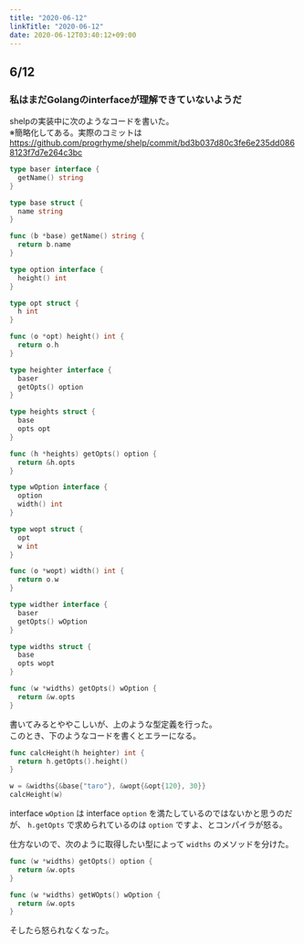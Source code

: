 ```yaml
---
title: "2020-06-12"
linkTitle: "2020-06-12"
date: 2020-06-12T03:40:12+09:00
---
```


## 6/12
### 私はまだGolangのinterfaceが理解できていないようだ

shelpの実装中に次のようなコードを書いた。  
※簡略化してある。実際のコミットは https://github.com/progrhyme/shelp/commit/bd3b037d80c3fe6e235dd0868123f7d7e264c3bc

```go
type baser interface {
  getName() string
}

type base struct {
  name string
}

func (b *base) getName() string {
  return b.name
}

type option interface {
  height() int
}

type opt struct {
  h int
}

func (o *opt) height() int {
  return o.h
}

type heighter interface {
  baser
  getOpts() option
}

type heights struct {
  base
  opts opt
}

func (h *heights) getOpts() option {
  return &h.opts
}

type wOption interface {
  option
  width() int
}

type wopt struct {
  opt
  w int
}

func (o *wopt) width() int {
  return o.w
}

type widther interface {
  baser
  getOpts() wOption
}

type widths struct {
  base
  opts wopt
}

func (w *widths) getOpts() wOption {
  return &w.opts
}
```

書いてみるとややこしいが、上のような型定義を行った。  
このとき、下のようなコードを書くとエラーになる。

```go
func calcHeight(h heighter) int {
  return h.getOpts().height()
}

w = &widths{&base{"taro"}, &wopt{&opt{120}, 30}}
calcHeight(w)
```

interface `wOption` は interface `option` を満たしているのではないかと思うのだが、 `h.getOpts` で求められているのは `option` ですよ、とコンパイラが怒る。

仕方ないので、次のように取得したい型によって `widths` のメソッドを分けた。

```go
func (w *widths) getOpts() option {
  return &w.opts
}

func (w *widths) getWOpts() wOption {
  return &w.opts
}
```

そしたら怒られなくなった。